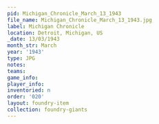 ```yaml
---
pid: Michigan_Chronicle_March_13_1943
file_name: Michigan_Chronicle_March_13_1943.jpg
label: Michigan Chronicle
location: Detroit, Michigan, US
_date: 13/03/1943
month_str: March
year: '1943'
type: JPG
notes: 
teams: 
game_info: 
player_info: 
inventoried: n
order: '020'
layout: foundry-item
collection: foundry-giants
---
```


